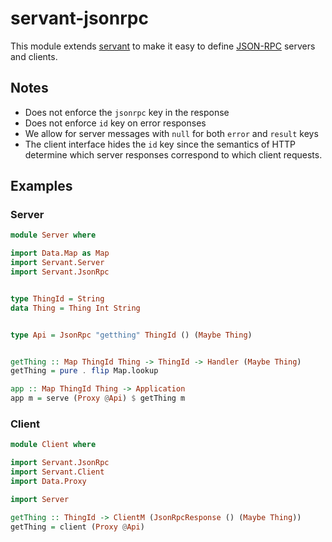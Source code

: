 servant-jsonrpc
====

This module extends [servant][1] to make it easy to define [JSON-RPC][2] servers and
clients.

[1]: https://haskell-servant.readthedocs.io/en/stable/
[2]: https://www.jsonrpc.org


Notes
----

* Does not enforce the `jsonrpc` key in the response
* Does not enforce `id` key on error responses
* We allow for server messages with `null` for both `error` and `result` keys
* The client interface hides the `id` key since the semantics of HTTP determine
  which server responses correspond to which client requests.

Examples
----

### Server

```haskell
module Server where

import Data.Map as Map
import Servant.Server
import Servant.JsonRpc


type ThingId = String
data Thing = Thing Int String


type Api = JsonRpc "getthing" ThingId () (Maybe Thing)


getThing :: Map ThingId Thing -> ThingId -> Handler (Maybe Thing)
getThing = pure . flip Map.lookup

app :: Map ThingId Thing -> Application
app m = serve (Proxy @Api) $ getThing m
```

### Client

```haskell
module Client where

import Servant.JsonRpc
import Servant.Client
import Data.Proxy

import Server

getThing :: ThingId -> ClientM (JsonRpcResponse () (Maybe Thing))
getThing = client (Proxy @Api)
```

